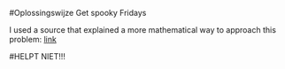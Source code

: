 #Oplossingswijze Get spooky Fridays

I used a source that explained a more mathematical way to approach this problem:
[link](https://www.quantamagazine.org/friday-the-13th-calendar-puzzle-solution-20170426/)

#HELPT NIET!!! 